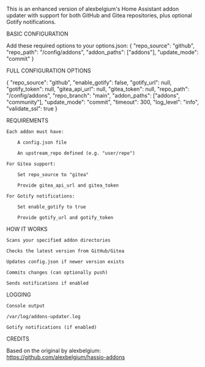 This is an enhanced version of alexbelgium's Home Assistant addon updater with support for both GitHub and Gitea repositories, plus optional Gotify notifications.

BASIC CONFIGURATION

Add these required options to your options.json:
{
"repo_source": "github",
"repo_path": "/config/addons",
"addon_paths": ["addons"],
"update_mode": "commit"
}

FULL CONFIGURATION OPTIONS

{
"repo_source": "github",
"enable_gotify": false,
"gotify_url": null,
"gotify_token": null,
"gitea_api_url": null,
"gitea_token": null,
"repo_path": "/config/addons",
"repo_branch": "main",
"addon_paths": ["addons", "community"],
"update_mode": "commit",
"timeout": 300,
"log_level": "info",
"validate_ssl": true
}

REQUIREMENTS

    Each addon must have:

        A config.json file

        An upstream_repo defined (e.g. "user/repo")

    For Gitea support:

        Set repo_source to "gitea"

        Provide gitea_api_url and gitea_token

    For Gotify notifications:

        Set enable_gotify to true

        Provide gotify_url and gotify_token

HOW IT WORKS

    Scans your specified addon directories

    Checks the latest version from GitHub/Gitea

    Updates config.json if newer version exists

    Commits changes (can optionally push)

    Sends notifications if enabled

LOGGING

    Console output

    /var/log/addons-updater.log

    Gotify notifications (if enabled)

CREDITS

Based on the original by alexbelgium:
https://github.com/alexbelgium/hassio-addons
